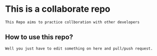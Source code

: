 # This is a collaborate repo
    This Repo aims to practice collboration with other developers

## How to use this repo?
    Well you just have to edit something on here and pull/push request.